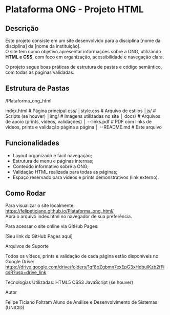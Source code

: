 # Plataforma ONG - Projeto HTML

## Descrição
Este projeto consiste em um site desenvolvido para a disciplina [nome da disciplina] da [nome da instituição].  
O site tem como objetivo apresentar informações sobre a ONG, utilizando **HTML e CSS**, com foco em organização, acessibilidade e navegação clara.

O projeto segue boas práticas de estrutura de pastas e código semântico, com todas as páginas validadas.

## Estrutura de Pastas

/Plataforma_ong_html

 index.html # Página principal
 css/
│style.css # Arquivo de estilos
│js/ # Scripts (se houver)
│img/ # Imagens utilizadas no site
│ docs/ # Arquivos de apoio (prints, vídeos, validações)
│ --links.pdf # PDF com links de vídeos, prints e validação página a página
│ --README.md # Este arquivo

## Funcionalidades
- Layout organizado e fácil navegação;
- Estrutura de menu e páginas internas;
- Conteúdo informativo sobre a ONG;
- Validação HTML realizada para todas as páginas;
- Espaço reservado para vídeos e prints demonstrativos (link externo).

## Como Rodar
Para visualizar o site localmente: https://felipeticiano.github.io/Plataforma_ong_html/  
Abra o arquivo index.html no navegador de sua preferência.

Para acessar o site online via GitHub Pages:

[Seu link do GitHub Pages aqui]

Arquivos de Suporte

Todos os vídeos, prints e validação de cada página estão disponíveis no Google Drive: https://drive.google.com/drive/folders/1qf8oZgbmn7exEpG3xHdbulKzb2fFicsR?usp=drive_link

Tecnologias Utilizadas:
HTML5
CSS3
JavaScript (se houver)

Autor

Felipe Ticiano Foltram
Aluno de Análise e Desenvolvimento de Sistemas (UNICID)

